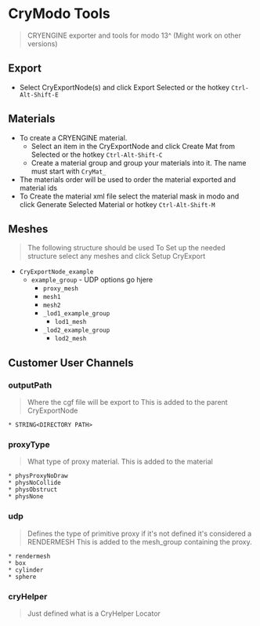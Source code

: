 # CryModo Tools
> CRYENGINE exporter and tools for modo 13^ (Might work on other versions)

## Export
* Select CryExportNode(s) and click Export Selected or the hotkey `Ctrl-Alt-Shift-E`

## Materials
* To create a CRYENGINE material.
    * Select an item in the CryExportNode and click Create Mat from Selected or the hotkey `Ctrl-Alt-Shift-C` 
    * Create a material group and group your materials into it. The name must start with `CryMat_`
* The materials order will be used to order the material exported and material ids
* To Create the material xml file select the material mask in modo and click Generate Selected Material or hotkey `Ctrl-Alt-Shift-M`  

## Meshes
> The following structure should be used
> To Set up the needed structure select any meshes and click Setup CryExport
* `CryExportNode_example`
    * `example_group` - UDP options go hjere
        * `proxy_mesh`
        * `mesh1`
        * `mesh2`
        * `_lod1_example_group`
            * `lod1_mesh`
        * `_lod2_example_group`
            * `lod2_mesh`     

## Customer User Channels
### outputPath
> Where the cgf file will be export to
> This is added to the parent CryExportNode
    
    * STRING<DIRECTORY PATH>
     
### proxyType
> What type of proxy material. This is added to the material

    * physProxyNoDraw
    * physNoCollide
    * physObstruct
    * physNone

### udp
> Defines the type of primitive proxy if it's not defined it's considered a RENDERMESH
> This is added to the mesh_group containing the proxy.
    
    * rendermesh
    * box
    * cylinder
    * sphere

### cryHelper
> Just defined what is a CryHelper Locator